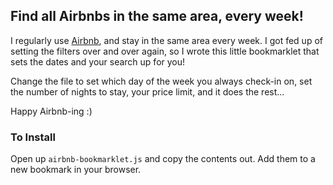 ## Find all Airbnbs in the same area, every week!

I regularly use [Airbnb](https://www.airbnb.com), and stay in the same area every week. I got fed up of setting the filters over and over again, so I wrote this little bookmarklet that sets the dates and your search up for you!

Change the file to set which day of the week you always check-in on, set the number of nights to stay, your price limit, and it does the rest...

Happy Airbnb-ing :)

### To Install

Open up `airbnb-bookmarklet.js` and copy the contents out. Add them to a new bookmark in your browser.
